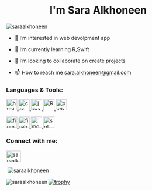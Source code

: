
<h1 align="center">I'm Sara Alkhoneen</h1>

<p align="left"> <a href="https://twitter.com/saraalkhoneen" target="blank"><img src="https://img.shields.io/twitter/follow/saraalkhoneen?logo=twitter&style=for-the-badge" alt="saraalkhoneen" /></a> </p>

- 👀 I’m interested in web devolpment app
 
- 🌱 I’m currently learning R,Swift
 
- 💞️ I’m looking to collaborate on create projects

- 📫 How to reach me sara.alkhoneen@gmail.com

<h3 align="left">Languages & Tools:</h3>
<p align="left"> 
  <a href="https://www.w3.org/html/" target="_blank" rel="noreferrer"> <img src="https://www.vectorlogo.zone/logos/w3_html5/w3_html5-icon.svg" alt="html" width="30" height="30"/> </a>
  <a href="https://www.w3.org/Style/CSS/" target="_blank" rel="noreferrer"> <img src="https://www.vectorlogo.zone/logos/netlify/netlify-icon.svg" alt="css" width="30" height="30"/> </a>
  <a href="https://www.javascript.com/" target="_blank" rel="noreferrer"> <img src="https://www.vectorlogo.zone/logos/javascript/javascript-icon.svg" alt="javascript" width="30" height="30"/> </a>
  <a href="https://www.r-project.org/" target="_blank" rel="noreferrer"> <img src="https://www.vectorlogo.zone/logos/r-project/r-project-icon.svg" alt="R" width="30" height="30"/> </a>
  <a href="https://www.python.org/" target="_blank" rel="noreferrer"> <img src="https://www.vectorlogo.zone/logos/python/python-icon.svg" alt="python" width="30" height="30"/> </a>
</p>
<p align="left">
  <a href="https://www.figma.com/" target="_blank" rel="noreferrer"> <img src="https://www.vectorlogo.zone/logos/figma/figma-icon.svg" alt="figma" width="30" height="30"/> </a>
  <a href="https://firebase.google.com/" target="_blank" rel="noreferrer"> <img src="https://www.vectorlogo.zone/logos/firebase/firebase-icon.svg" alt="firebase" width="30" height="30"/> </a>
  <a href="https://www.mongodb.com/" target="_blank" rel="noreferrer"> <img src="https://www.vectorlogo.zone/logos/mongodb/mongodb-icon.svg" alt="mongodb" width="30" height="30"/> </a>
  <a href="https://www.w3schools.com/sql/" target="_blank" rel="noreferrer"> <img src="https://www.vectorlogo.zone/logos/mysql/mysql-icon.svg" alt="sql" width="30" height="30"/> </a>
</p>



<h3 align="left">Connect with me:</h3>
<p align="left">
<a href="https://twitter.com/saraalkhoneen" target="blank"><img align="center" src="https://raw.githubusercontent.com/rahuldkjain/github-profile-readme-generator/master/src/images/icons/Social/twitter.svg" alt="saraalkhoneen" height="30" width="40" /></a>
</p>


<p>&nbsp;<img align="center" src="https://github-readme-stats.vercel.app/api?username=saraalkhoneen&show_icons=true&locale=en" alt="saraalkhoneen" /></p>

<p><img align="left" src="https://github-readme-stats.vercel.app/api/top-langs?username=saraalkhoneen&show_icons=true&locale=en&layout=compact" alt="saraalkhoneen" /></p>



[![trophy](https://github-profile-trophy.vercel.app/?saraalkhoneen=ryo-ma&theme=onedark)](https://github.com/ryo-ma/github-profile-trophy)


<!--
**saraalkhoneen/saraalkhoneen** is a ✨ _special_ ✨ repository because its `README.md` (this file) appears on your GitHub profile.

Here are some ideas to get you started:

- 🔭 I’m currently working on ...
- 🌱 I’m currently learning ...
- 👯 I’m looking to collaborate on ...
- 🤔 I’m looking for help with ...
- 💬 Ask me about ...
- 📫 How to reach me: ...
- 😄 Pronouns: ...
- ⚡ Fun fact: ...
-->
